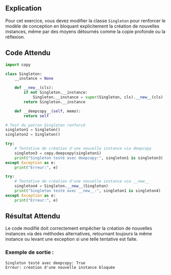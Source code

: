 ## Explication

Pour cet exercice, vous devez modifier la classe `Singleton` pour renforcer le modèle de conception en bloquant explicitement la création de nouvelles instances, même par des moyens détournés comme la copie profonde ou la réflexion.

## Code Attendu

```python
import copy

class Singleton:
    __instance = None

    def __new__(cls):
        if not Singleton.__instance:
            Singleton.__instance = super(Singleton, cls).__new__(cls)
        return Singleton.__instance

    def __deepcopy__(self, memo):
        return self

# Test du patron Singleton renforcé
singleton1 = Singleton()
singleton2 = Singleton()

try:
    # Tentative de création d'une nouvelle instance via deepcopy
    singleton3 = copy.deepcopy(singleton1)
    print("Singleton testé avec deepcopy:", singleton1 is singleton3)
except Exception as e:
    print("Erreur:", e)

try:
    # Tentative de création d'une nouvelle instance via __new__
    singleton4 = Singleton.__new__(Singleton)
    print("Singleton testé avec __new__:", singleton1 is singleton4)
except Exception as e:
    print("Erreur:", e)
```

## Résultat Attendu

Le code modifié doit correctement empêcher la création de nouvelles instances via des méthodes alternatives, retournant toujours la même instance ou levant une exception si une telle tentative est faite.

### Exemple de sortie :

```
Singleton testé avec deepcopy: True
Erreur: création d'une nouvelle instance bloquée
```